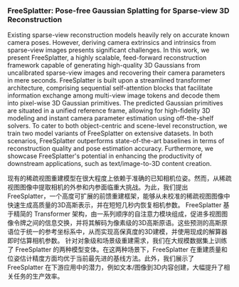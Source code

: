 ### FreeSplatter: Pose-free Gaussian Splatting for Sparse-view 3D Reconstruction

Existing sparse-view reconstruction models heavily rely on accurate known camera poses. However, deriving camera extrinsics and intrinsics from sparse-view images presents significant challenges. In this work, we present FreeSplatter, a highly scalable, feed-forward reconstruction framework capable of generating high-quality 3D Gaussians from uncalibrated sparse-view images and recovering their camera parameters in mere seconds. FreeSplatter is built upon a streamlined transformer architecture, comprising sequential self-attention blocks that facilitate information exchange among multi-view image tokens and decode them into pixel-wise 3D Gaussian primitives. The predicted Gaussian primitives are situated in a unified reference frame, allowing for high-fidelity 3D modeling and instant camera parameter estimation using off-the-shelf solvers. To cater to both object-centric and scene-level reconstruction, we train two model variants of FreeSplatter on extensive datasets. In both scenarios, FreeSplatter outperforms state-of-the-art baselines in terms of reconstruction quality and pose estimation accuracy. Furthermore, we showcase FreeSplatter's potential in enhancing the productivity of downstream applications, such as text/image-to-3D content creation.

现有的稀疏视图重建模型在很大程度上依赖于准确的已知相机位姿。然而，从稀疏视图图像中提取相机的外参和内参面临重大挑战。为此，我们提出 FreeSplatter，一个高度可扩展的前馈重建框架，能够从未校准的稀疏视图图像中快速生成高质量的3D高斯表示，并在短短几秒内恢复相机参数。
FreeSplatter 基于精简的 Transformer 架构，由一系列顺序的自注意力模块组成，促进多视图图像令牌之间的信息交换，并将其解码为像素级的3D高斯原语。这些预测的高斯原语位于统一的参考坐标系中，从而实现高保真度的3D建模，并使用现成的解算器即时估算相机参数。
针对对象级和场景级重建需求，我们在大规模数据集上训练了 FreeSplatter 的两种模型变体。在这两种场景下，FreeSplatter 在重建质量和位姿估计精度方面均优于当前最先进的基线方法。此外，我们展示了 FreeSplatter 在下游应用中的潜力，例如文本/图像到3D内容创建，大幅提升了相关任务的生产效率。
